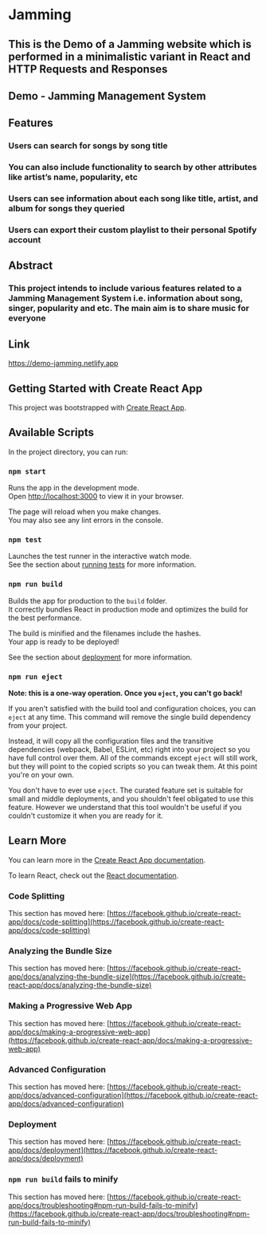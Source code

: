 # Jamming

## This is the Demo of a Jamming website which is performed in a minimalistic variant in React and HTTP Requests and Responses

## Demo - Jamming Management System

## Features

### Users can search for songs by song title

### You can also include functionality to search by other attributes like artist’s name, popularity, etc

### Users can see information about each song like title, artist, and album for songs they queried

### Users can export their custom playlist to their personal Spotify account

## Abstract

### This project intends to include various features related to a Jamming Management System i.e. information about song, singer, popularity and etc. The main aim is to share music for everyone

## Link

<https://demo-jamming.netlify.app>

## Getting Started with Create React App 

This project was bootstrapped with [Create React App](https://github.com/facebook/create-react-app).

## Available Scripts

In the project directory, you can run:

### `npm start`

Runs the app in the development mode.\
Open [http://localhost:3000](http://localhost:3000) to view it in your browser.

The page will reload when you make changes.\
You may also see any lint errors in the console.

### `npm test`

Launches the test runner in the interactive watch mode.\
See the section about [running tests](https://facebook.github.io/create-react-app/docs/running-tests) for more information.

### `npm run build`

Builds the app for production to the `build` folder.\
It correctly bundles React in production mode and optimizes the build for the best performance.

The build is minified and the filenames include the hashes.\
Your app is ready to be deployed!

See the section about [deployment](https://facebook.github.io/create-react-app/docs/deployment) for more information.

### `npm run eject`

**Note: this is a one-way operation. Once you `eject`, you can't go back!**

If you aren't satisfied with the build tool and configuration choices, you can `eject` at any time. This command will remove the single build dependency from your project.

Instead, it will copy all the configuration files and the transitive dependencies (webpack, Babel, ESLint, etc) right into your project so you have full control over them. All of the commands except `eject` will still work, but they will point to the copied scripts so you can tweak them. At this point you're on your own.

You don't have to ever use `eject`. The curated feature set is suitable for small and middle deployments, and you shouldn't feel obligated to use this feature. However we understand that this tool wouldn't be useful if you couldn't customize it when you are ready for it.

## Learn More

You can learn more in the [Create React App documentation](https://facebook.github.io/create-react-app/docs/getting-started).

To learn React, check out the [React documentation](https://reactjs.org/).

### Code Splitting

This section has moved here: [https://facebook.github.io/create-react-app/docs/code-splitting](https://facebook.github.io/create-react-app/docs/code-splitting)

### Analyzing the Bundle Size

This section has moved here: [https://facebook.github.io/create-react-app/docs/analyzing-the-bundle-size](https://facebook.github.io/create-react-app/docs/analyzing-the-bundle-size)

### Making a Progressive Web App

This section has moved here: [https://facebook.github.io/create-react-app/docs/making-a-progressive-web-app](https://facebook.github.io/create-react-app/docs/making-a-progressive-web-app)

### Advanced Configuration

This section has moved here: [https://facebook.github.io/create-react-app/docs/advanced-configuration](https://facebook.github.io/create-react-app/docs/advanced-configuration)

### Deployment

This section has moved here: [https://facebook.github.io/create-react-app/docs/deployment](https://facebook.github.io/create-react-app/docs/deployment)

### `npm run build` fails to minify

This section has moved here: [https://facebook.github.io/create-react-app/docs/troubleshooting#npm-run-build-fails-to-minify](https://facebook.github.io/create-react-app/docs/troubleshooting#npm-run-build-fails-to-minify)
